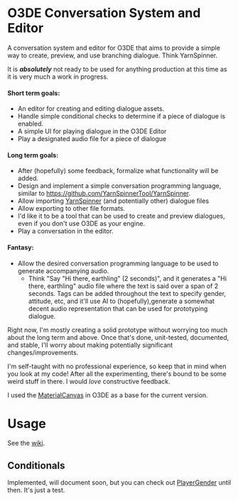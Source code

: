 # O3DE Conversation System and Editor

A conversation system and editor for O3DE that aims to provide a simple way to create, preview, and use branching dialogue. Think YarnSpinner.

It is _**absolutely**_ not ready to be used for anything production at this time as it is very much a work in progress.

#### Short term goals:

- An editor for creating and editing dialogue assets.
- Handle simple conditional checks to determine if a piece of dialogue is enabled.
- A simple UI for playing dialogue in the O3DE Editor
- Play a designated audio file for a piece of dialogue

#### Long term goals:

- After (hopefully) some feedback, formalize what functionality will be added.
- Design and implement a simple conversation programming language, similar to https://github.com/YarnSpinnerTool/YarnSpinner.
- Allow importing [YarnSpinner](https://github.com/YarnSpinnerTool/YarnSpinner) (and potentially other) dialogue files
- Allow exporting to other file formats.
- I'd like it to be a tool that can be used to create and preview dialogues, even if you don't use O3DE as your engine.
- Play a conversation in the editor.

#### Fantasy:

- Allow the desired conversation programming language to be used to generate accompanying audio.
  - Think "Say "Hi there, earthling" (2 seconds)", and it generates a "Hi there, earthling" audio file where the text is said over a span of 2 seconds. Tags can be added throughout the text to specify gender, attitude, etc, and it'll use AI to (hopefully),generate a somewhat decent audio representation that can be used for prototyping dialogue.

Right now, I'm mostly creating a solid prototype without worrying too much about the long term and above. Once that's done, unit-tested, documented, and stable, I'll worry about making potentially significant changes/improvements.

I'm self-taught with no professional experience, so keep that in mind when you look at my code! After all the experimenting, there's bound to be some weird stuff in there. I would _love_ constructive feedback.

I used the [MaterialCanvas](https://github.com/o3de/o3de/tree/development/Gems/Atom/Tools/MaterialCanvas) in O3DE as a base for the current version.

# Usage

See the [wiki](https://github.com/BytesOfPiDev/Conversation/wiki).

## Conditionals

Implemented, will document soon, but you can check out [PlayerGender](Assets/ConversationCanvas/GraphData/Nodes/Conditional/PlayerGender.conversationgraphnode) until then. It's just a test.

